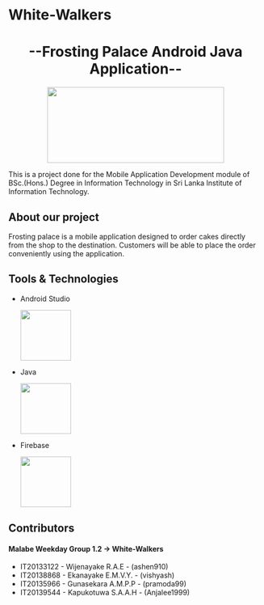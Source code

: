 # White-Walkers


<h1 align="center">--Frosting Palace Android Java Application--</h1>

<p align="center">
  <img src="https://user-images.githubusercontent.com/87439553/134556118-98c94d81-e1b6-4906-a5fc-49c3a2a258a4.jpeg" width="350" height="150"/>
</p>
<p>

  
  This is a project done for the Mobile Application Development module of BSc.(Hons.) Degree in Information Technology in Sri Lanka Institute of Information Technology.
  
  </p>
  
  <h2>About our project</h2>
  Frosting palace is a mobile application designed to order cakes directly from the shop to the destination. Customers will be able to place the order conveniently using the application.
  
  <h2>Tools & Technologies</h2>
  
  - Android Studio
   
      <img src="https://user-images.githubusercontent.com/87439553/134557654-d93ed0c5-e085-4d57-8e5a-b563738f284e.png" width="100" height="100"/>
  
  - Java
   
     <img src="https://user-images.githubusercontent.com/87439553/134557502-c829daaf-5554-42ed-b0a1-84f24b8ceedd.png" width="100" height="100"/>
  
  
  
  - Firebase
  
     <img src="https://icon2.cleanpng.com/20180609/ryh/kisspng-firebase-cloud-messaging-google-cloud-messaging-api-as-a-service-5b1bf782ac0ca2.2103995315285594907047.jpg"        width="100" height="100"/>

<h2>Contributors</h2>
<h4>Malabe Weekday Group 1.2  ->   White-Walkers</h4>

- IT20133122 - Wijenayake R.A.E - (ashen910)
- IT20138868 - Ekanayake E.M.V.Y. - (vishyash)
- IT20135966  -  Gunasekara A.M.P.P  -  (pramoda99)
- IT20139544 - Kapukotuwa S.A.A.H - (Anjalee1999)


